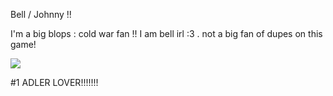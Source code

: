  Bell / Johnny !!

 I'm a big blops : cold war fan !! I am bell irl :3 . not a big fan of dupes on this game!

 ![](https://files.catbox.moe/nf1st8.png)

#1 ADLER LOVER!!!!!!!
